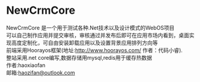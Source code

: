 NewCrmCore
===
NewCrmCore 是一个用于测试各种.Net技术以及设计模式的WebOS项目</br>可以自己制作应用并提交审核，审核通过并发布后即可在应用市场内看到，桌面实现高度定制化，可自由安装卸载应用以及设置背景应用排列方向等<br>前端采用Hoorayos框架(地址:http://www.hoorayos.com/ 作者：代码小睿).<br>整站采用.net core编写,数据存储用mysql,redis用于缓存热数据<br>
作者:haoxiaofan<br>邮箱:haozifan@outlook.com
